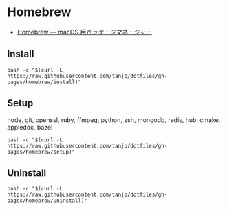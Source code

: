 # Homebrew

- [Homebrew — macOS 用パッケージマネージャー](http://brew.sh/index_ja.html)

## Install

```
bash -c "$(curl -L https://raw.githubusercontent.com/tanjo/dotfiles/gh-pages/homebrew/install)"
```

## Setup

node, git, openssl, ruby, ffmpeg, python, zsh, mongodb, redis, hub, cmake, appledoc, bazel

```
bash -c "$(curl -L https://raw.githubusercontent.com/tanjo/dotfiles/gh-pages/homebrew/setup)"
```

## UnInstall

```
bash -c "$(curl -L https://raw.githubusercontent.com/tanjo/dotfiles/gh-pages/homebrew/uninstall)"
```
